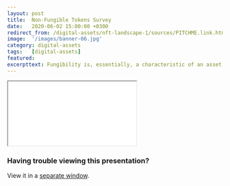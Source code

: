 ```yaml
---
layout: post
title:  Non-Fungible Tokens Survey
date:   2020-06-02 15:00:00 +0300
redirect_from: /digital-assets/nft-landscape-1/sources/PITCHME.link.html
image:  '/images/banner-06.jpg'
category: digital-assets
tags:   [digital-assets]
featured:
excerpttext: Fungibility is, essentially, a characteristic of an asset, or token, that determines whether items or quantities of the same or similar type can be completely interchangeable during exchange or utility
---
```


<iframe class="tlu-iframe" src="/images/digital-assets/nft-landscape-1/PITCHME.html"></iframe>

### Having trouble viewing this presentation?

View it in a [separate window](/images/digital-assets/nft-landscape-1/PITCHME.html).
